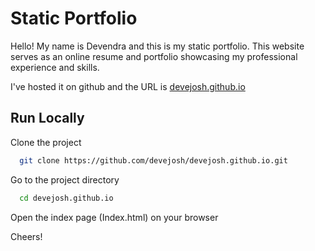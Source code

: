 
# Static Portfolio

Hello! My name is Devendra and this is my static portfolio. This website serves as an online resume and portfolio showcasing my professional experience and skills. 

I've hosted it on github and the URL is [devejosh.github.io](https://devejosh.github.io)


## Run Locally

Clone the project

```bash
  git clone https://github.com/devejosh/devejosh.github.io.git
```

Go to the project directory

```bash
  cd devejosh.github.io
```

Open the index  page (Index.html) on your browser

Cheers!


